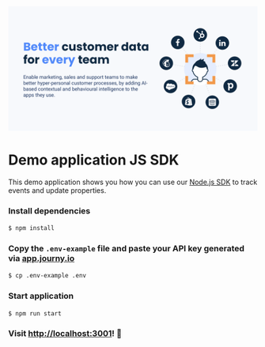 ![journy.io](banner.png)

# Demo application JS SDK

This demo application shows you how you can use our [Node.js SDK](https://github.com/journy-io/js-sdk) to track events and update properties.

### Install dependencies

```sh
$ npm install
```

### Copy the `.env-example` file and paste your API key generated via [app.journy.io](https://app.journy.io/?utm_source=github&utm_content=readme-js-demo-app)

```sh
$ cp .env-example .env
```

### Start application

```sh
$ npm run start
```

### Visit [http://localhost:3001](http://localhost:3001)! 🚀
